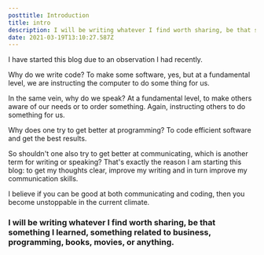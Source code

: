 ```yaml
---
posttitle: Introduction
title: intro
description: I will be writing whatever I find worth sharing, be that something I learned, something related to business, programming, books, movies, or anything.
date: 2021-03-19T13:10:27.587Z
---
```

I have started this blog due to an observation I had recently. 

Why do we write code? To make some software, yes, but at a fundamental level, we are instructing the computer to do some thing for us.

In the same vein, why do we speak? At a fundamental level, to make others aware of our needs or to order something. Again, instructing others to do something for us.

Why does one try to get better at programming? To code efficient software and get the best results.

So shouldn't one also try to get better at communicating, which is another term for writing or speaking? That's exactly the reason I am starting this blog: to get my thoughts clear, improve my writing and in turn improve my communication skills.

I believe if you can be good at both communicating and coding, then you become unstoppable in the current climate. 

### I will be writing whatever I find worth sharing, be that something I learned, something related to business, programming, books, movies, or anything. 


  